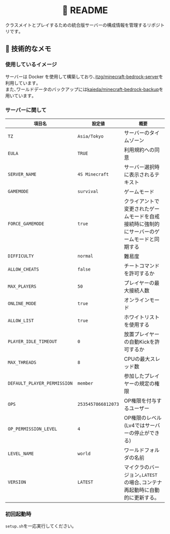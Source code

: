 <h1 align="center">📖 README</h1>

クラスメイトとプレイするための統合版サーバーの構成情報を管理するリポジトリです｡

## 🔧 技術的なメモ

### 使用しているイメージ

サーバーは Docker を使用して構築しており､[itzg/minecraft-bedrock-server](https://hub.docker.com/r/itzg/minecraft-bedrock-server)を利用しています｡\
また､ワールドデータのバックアップには[kaieda/minecraft-bedrock-backup](https://hub.docker.com/r/kaiede/minecraft-bedrock-backup)を用いています｡

### サーバーに関して

| `項目名`                    | `設定値`           | `概要`                                                                                     |
| --------------------------- | ------------------ | ------------------------------------------------------------------------------------------ |
| `TZ`                        | `Asia/Tokyo`       | サーバーのタイムゾーン                                                                     |
| `EULA`                      | `TRUE`             | 利用規約への同意                                                                           |
| `SERVER_NAME`               | `4S Minecraft`     | サーバー選択時に表示されるテキスト                                                         |
| `GAMEMODE`                  | `survival`         | ゲームモード                                                                               |
| `FORCE_GAMEMODE`            | `true`             | クライアントで変更されたゲームモードを自戒接続時に強制的にサーバーのゲームモードと同期する |
| `DIFFICULTY`                | `normal`           | 難易度                                                                                     |
| `ALLOW_CHEATS`              | `false`            | チートコマンドを許可するか                                                                 |
| `MAX_PLAYERS`               | `50`               | プレイヤーの最大接続人数                                                                   |
| `ONLINE_MODE`               | `true`             | オンラインモード                                                                           |
| `ALLOW_LIST`                | `true`             | ホワイトリストを使用する                                                                   |
| `PLAYER_IDLE_TIMEOUT`       | `0`                | 放置プレイヤーの自動Kickを許可するか                                                       |
| `MAX_THREADS`               | `8`                | CPUの最大スレッド数                                                                        |
| `DEFAULT_PLAYER_PERMISSION` | `member`           | 参加したプレイヤーの規定の権限                                                             |
| `OPS`                       | `2535457866812073` | OP権限を付与するユーザー                                                                   |
| `OP_PERMISSION_LEVEL`       | `4`                | OP権限のレベル(Lv4ではサーバーの停止ができる)                                              |
| `LEVEL_NAME`                | `world`            | ワールドフォルダの名前                                                                     |
| `VERSION`                   | `LATEST`           | マイクラのバージョン｡`LATEST`の場合､コンテナ再起動時に自動的に更新する｡                    |

### 初回起動時

`setup.sh`を一応実行してください｡
